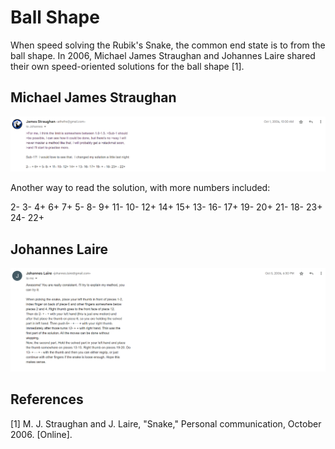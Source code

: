 # Ball Shape

When speed solving the Rubik's Snake, the common end state is to from the ball shape. In 2006, Michael James Straughan and Johannes Laire shared their own speed-oriented solutions for the ball shape [1].

## Michael James Straughan

![](img/BallShape/Straughan.png)

Another way to read the solution, with more numbers included:

2- 3- 4+ 6+ 7+ 5- 8- 9+ 11- 10- 12+ 14+ 15+ 13- 16- 17+ 19- 20+ 21- 18- 23+ 24- 22+ 

## Johannes Laire

![](img/BallShape/Laire.png)

## References

[1] 	M. J. Straughan and J. Laire, "Snake," Personal communication, October 2006. [Online]. 